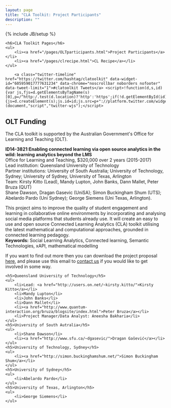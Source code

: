 ```yaml
---
layout: page
title: "CLA Toolkit: Project Participants"
description: ""
---
```

{% include JB/setup %}

<div class="sidebarnav">

	<h6>CLA Toolkit Pages</h6>
	<ul>
		<li><a href="/pages/OLTparticipants.html">Project Participants</a></li>
		<li><a href="/pages/clrecipe.html">CL Recipe</a></li>
	</ul>

        <a class="twitter-timeline" href="https://twitter.com/hashtag/clatoolkit" data-widget-id="605959017777631234" data-chrome="noscrollbar noborders nofooter" data-tweet-limit="1">#clatoolkit Tweets</a> <script>!function(d,s,id){var js,fjs=d.getElementsByTagName(s)[0],p=/^http:/.test(d.location)?'http':'https';if(!d.getElementById(id)){js=d.createElement(s);js.id=id;js.src=p+"://platform.twitter.com/widgets.js";fjs.parentNode.insertBefore(js,fjs);}}(document,"script","twitter-wjs");</script>
</div>

<h2>OLT Funding</h2>
<p>The CLA toolkit is supported by the Australian Government's Office for Learning and Teaching (OLT). 
	<p><b>ID14-3821:Enabling connected learning via open source analytics in the wild: learning analytics beyond the LMS</b><br>
			Office for Learning and Teaching, $320,000 over 2 years (2015-2017)<br>
			Lead institution: Queensland University of Technology<br>
			Partner institutions: University of South Australia; University of Technology, Sydney; University of Sydney, University of Texas, Arlington<br>
			Team: Kirsty Kitto (Lead), Mandy Lupton, John Banks, Dann Mallet, Peter Bruza (QUT)<br>
			Shane Dawson, Dragan Gasevic (UniSA); Simon Buckingham Shum (UTS); Abelardo Pardo (Uni Sydney); George Siemens (Uni Texas, Arlington).
	<p>
		This project aims to improve the quality of student engagement and learning in collaborative online environments by incorporating and analysing social media platforms that students already use. It will create an easy to use and open source Connected Learning Analytics (CLA) toolkit utilising the latest mathematical and computational approaches, grounded in connected learning pedagogy.
		<br>
		<b>Keywords:</b> Social Learning Analytics, Connected learning, Semantic Technologies, xAPI, mathematical modelling
	</p>
	<p>
		If you want to find out more then you can download the project proposal <a href="../assets/papers/prop.id.qut.kitto.2014-front.pdf">here</a>, and please use this email to <a href="mailto:CLAtoolkitemail">contact us</a> if you would like to get involved in some way. 
	</p>

	<h5>Queensland University of Technology</h5>
	<ul>
		<li>Lead: <a href="http://users.on.net/~kirsty.kitto/">Kirsty Kitto</a></li>
		<li>Mandy Lupton</li>
		<li>John Banks</li>
		<li>Dann Mallet</li>
		<li><a href="http://www.quantum-interaction.org/bruza/blogsite/index.html">Peter Bruza</a></li>
		<li>Project Manager/Data Analyst: Aneesha Bakharia</li>
	</ul>
	<h5>University of South Autralia</h5>
	<ul>
		<li>Shane Dawson</li>
		<li><a href="http://www.sfu.ca/~dgasevic/">Dragan Gašević</a></li>
	</ul>
	<h5>University of Technology, Sydney</h5>
	<ul>
		<li><a href="http://simon.buckinghamshum.net/">Simon Buckingham Shum</a></li>
	</ul>
	<h5>University of Sydney</h5>
	<ul>
		<li>Abelardo Pardo</li>
	</ul>
	<h5>University of Texas, Arlington</h5>
	<ul>
		<li>George Siemens</li>
	</ul>

